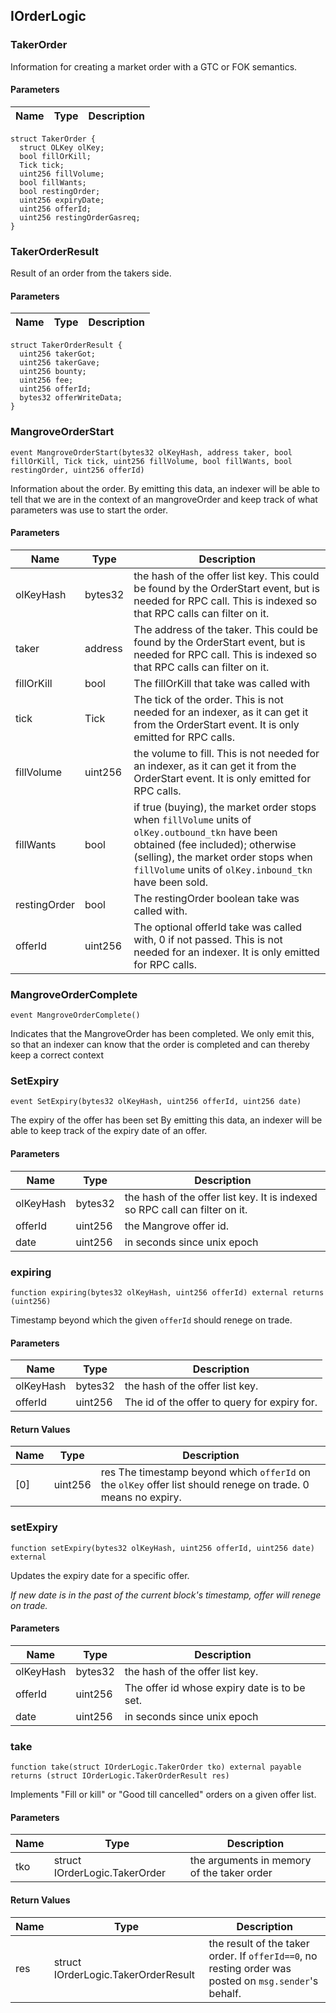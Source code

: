 ## IOrderLogic

### TakerOrder

Information for creating a market order with a GTC or FOK semantics.

#### Parameters

| Name | Type | Description |
| ---- | ---- | ----------- |

```solidity
struct TakerOrder {
  struct OLKey olKey;
  bool fillOrKill;
  Tick tick;
  uint256 fillVolume;
  bool fillWants;
  bool restingOrder;
  uint256 expiryDate;
  uint256 offerId;
  uint256 restingOrderGasreq;
}
```

### TakerOrderResult

Result of an order from the takers side.

#### Parameters

| Name | Type | Description |
| ---- | ---- | ----------- |

```solidity
struct TakerOrderResult {
  uint256 takerGot;
  uint256 takerGave;
  uint256 bounty;
  uint256 fee;
  uint256 offerId;
  bytes32 offerWriteData;
}
```

### MangroveOrderStart

```solidity
event MangroveOrderStart(bytes32 olKeyHash, address taker, bool fillOrKill, Tick tick, uint256 fillVolume, bool fillWants, bool restingOrder, uint256 offerId)
```

Information about the order.
By emitting this data, an indexer will be able to tell that we are in the context of an mangroveOrder and keep track of what parameters was use to start the order.

#### Parameters

| Name | Type | Description |
| ---- | ---- | ----------- |
| olKeyHash | bytes32 | the hash of the offer list key. This could be found by the OrderStart event, but is needed for RPC call. This is indexed so that RPC calls can filter on it. |
| taker | address | The address of the taker. This could be found by the OrderStart event, but is needed for RPC call. This is indexed so that RPC calls can filter on it. |
| fillOrKill | bool | The fillOrKill that take was called with |
| tick | Tick | The tick of the order. This is not needed for an indexer, as it can get it from the OrderStart event. It is only emitted for RPC calls. |
| fillVolume | uint256 | the volume to fill. This is not needed for an indexer, as it can get it from the OrderStart event. It is only emitted for RPC calls. |
| fillWants | bool | if true (buying), the market order stops when `fillVolume` units of `olKey.outbound_tkn` have been obtained (fee included); otherwise (selling), the market order stops when `fillVolume` units of `olKey.inbound_tkn` have been sold. |
| restingOrder | bool | The restingOrder boolean take was called with. |
| offerId | uint256 | The optional offerId take was called with, 0 if not passed. This is not needed for an indexer. It is only emitted for RPC calls. |

### MangroveOrderComplete

```solidity
event MangroveOrderComplete()
```

Indicates that the MangroveOrder has been completed.
We only emit this, so that an indexer can know that the order is completed and can thereby keep a correct context

### SetExpiry

```solidity
event SetExpiry(bytes32 olKeyHash, uint256 offerId, uint256 date)
```

The expiry of the offer has been set
By emitting this data, an indexer will be able to keep track of the expiry date of an offer.

#### Parameters

| Name | Type | Description |
| ---- | ---- | ----------- |
| olKeyHash | bytes32 | the hash of the offer list key. It is indexed so RPC call can filter on it. |
| offerId | uint256 | the Mangrove offer id. |
| date | uint256 | in seconds since unix epoch |

### expiring

```solidity
function expiring(bytes32 olKeyHash, uint256 offerId) external returns (uint256)
```

Timestamp beyond which the given `offerId` should renege on trade.

#### Parameters

| Name | Type | Description |
| ---- | ---- | ----------- |
| olKeyHash | bytes32 | the hash of the offer list key. |
| offerId | uint256 | The id of the offer to query for expiry for. |

#### Return Values

| Name | Type | Description |
| ---- | ---- | ----------- |
| [0] | uint256 | res The timestamp beyond which `offerId` on the `olKey` offer list should renege on trade. 0 means no expiry. |

### setExpiry

```solidity
function setExpiry(bytes32 olKeyHash, uint256 offerId, uint256 date) external
```

Updates the expiry date for a specific offer.

_If new date is in the past of the current block's timestamp, offer will renege on trade._

#### Parameters

| Name | Type | Description |
| ---- | ---- | ----------- |
| olKeyHash | bytes32 | the hash of the offer list key. |
| offerId | uint256 | The offer id whose expiry date is to be set. |
| date | uint256 | in seconds since unix epoch |

### take

```solidity
function take(struct IOrderLogic.TakerOrder tko) external payable returns (struct IOrderLogic.TakerOrderResult res)
```

Implements "Fill or kill" or "Good till cancelled" orders on a given offer list.

#### Parameters

| Name | Type | Description |
| ---- | ---- | ----------- |
| tko | struct IOrderLogic.TakerOrder | the arguments in memory of the taker order |

#### Return Values

| Name | Type | Description |
| ---- | ---- | ----------- |
| res | struct IOrderLogic.TakerOrderResult | the result of the taker order. If `offerId==0`, no resting order was posted on `msg.sender`'s behalf. |

